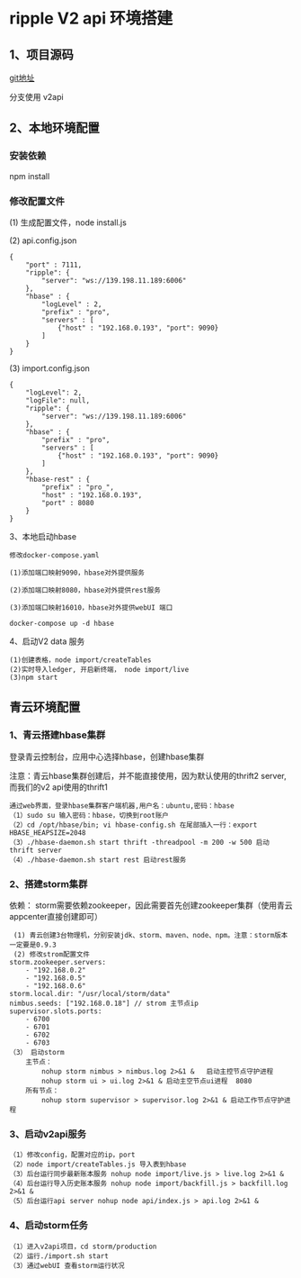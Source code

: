 # ripple V2 api 环境搭建

## 1、项目源码

 [git地址](https://github.com/peersafe/rippled-historical-database) 
 
 分支使用 v2api
 
## 2、本地环境配置

### 安装依赖
npm install

### 修改配置文件
(1) 生成配置文件，node install.js

(2) api.config.json

```
{
	"port" : 7111,
	"ripple": {
		"server": "ws://139.198.11.189:6006"
	},
	"hbase" : {
		"logLevel" : 2,
		"prefix" : "pro",
		"servers" : [
			{"host" : "192.168.0.193", "port": 9090}
		]
	}
}
```

(3) import.config.json

```
{
	"logLevel": 2,
	"logFile": null,
	"ripple": {
		"server": "ws://139.198.11.189:6006"
	},
	"hbase" : {
		"prefix" : "pro",
		"servers" : [
			{"host" : "192.168.0.193", "port": 9090}
		]
	},
	"hbase-rest" : {
		"prefix" : "pro_",
		"host" : "192.168.0.193",
		"port" : 8080
	}
}
```

3、本地启动hbase

```
修改docker-compose.yaml

(1)添加端口映射9090，hbase对外提供服务

(2)添加端口映射8080，hbase对外提供rest服务

(3)添加端口映射16010，hbase对外提供webUI 端口

docker-compose up -d hbase
```

4、启动V2 data 服务

```
(1)创建表格，node import/createTables
(2)实时导入ledger, 开启新终端， node import/live
(3)npm start
```
 
## 青云环境配置

### 1、青云搭建hbase集群

登录青云控制台，应用中心选择hbase，创建hbase集群


注意：青云hbase集群创建后，并不能直接使用，因为默认使用的thrift2 server, 而我们的v2 api使用的thrift1

```
通过web界面，登录hbase集群客户端机器,用户名：ubuntu,密码：hbase
（1）sudo su 输入密码：hbase，切换到root账户
（2）cd /opt/hbase/bin; vi hbase-config.sh 在尾部插入一行：export HBASE_HEAPSIZE=2048
（3）./hbase-daemon.sh start thrift -threadpool -m 200 -w 500 启动thrift server
（4）./hbase-daemon.sh start rest 启动rest服务
```
### 2、搭建storm集群

依赖： storm需要依赖zookeeper，因此需要首先创建zookeeper集群（使用青云appcenter直接创建即可）

```
 (1) 青云创建3台物理机，分别安装jdk、storm、maven、node、npm。注意：storm版本一定要是0.9.3
 (2) 修改strom配置文件
storm.zookeeper.servers:
	- "192.168.0.2"
	- "192.168.0.5"
	- "192.168.0.6"
storm.local.dir: "/usr/local/storm/data"
nimbus.seeds: ["192.168.0.18"] // strom 主节点ip
supervisor.slots.ports:
	- 6700
	- 6701
	- 6702
	- 6703
（3） 启动storm
	主节点：
		nohup storm nimbus > nimbus.log 2>&1 &   启动主控节点守护进程
		nohup storm ui > ui.log 2>&1 & 启动主空节点ui进程  8080
	所有节点：
		nohup storm supervisor > supervisor.log 2>&1 & 启动工作节点守护进程
```

### 3、启动v2api服务

```
（1）修改config，配置对应的ip，port
（2）node import/createTables.js 导入表到hbase
（3）后台运行同步最新账本服务 nohup node import/live.js > live.log 2>&1 &
（4）后台运行导入历史账本服务 nohup node import/backfill.js > backfill.log 2>&1 &
（5）后台运行api server nohup node api/index.js > api.log 2>&1 &
```

### 4、启动storm任务

```
（1）进入v2api项目，cd storm/production
（2）运行./import.sh start
（3）通过webUI 查看storm运行状况
```